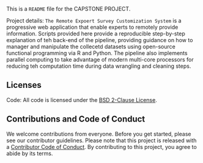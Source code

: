 This is a `README` file for the CAPSTONE PROJECT. 

Project details: 
`The Remote Expoert Survey Customization System` is a progressive web application that enable experts to remotely provide information. 
Scripts provided here provide a reproducible step-by-step explanation of teh back-end of the pipeline, providing guidance on how to manager and manipulate the collecetd datasets using open-source functional programming via R and Python. 
The pipeline also implements parallel computing to take advantage of modern multi-core processors for reducing teh computation time during data wrangling and cleaning steps. 


## Licenses
Code: All code is licensed under the [BSD 2-Clause License](https://github.com/dkangsimUA/kangsim_capstone/blob/main/LICENSE.md).

## Contributions and Code of Conduct

We welcome contributions from everyone. Before you get started, please see our contributor guidelines. Please note that this project is released with a [Contributor Code of Conduct](https://www.contributor-covenant.org/version/2/0/code_of_conduct/). By contributing to this project, you agree to abide by its terms.
